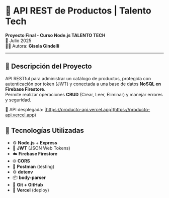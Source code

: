 # 🚀 API REST de Productos | Talento Tech

**Proyecto Final - Curso Node.js TALENTO TECH**  
📅 Julio 2025  
👩‍💻 Autora: **Gisela Gindelli**

---

## 📝 Descripción del Proyecto

API RESTful para administrar un catálogo de productos, protegida con autenticación por token (JWT) y conectada a una base de datos **NoSQL en Firebase Firestore**.  
Permite realizar operaciones **CRUD** (Crear, Leer, Eliminar) y manejar errores y seguridad.

🔗 API desplegada: [https://producto-api.vercel.app](https://producto-api.vercel.app)



## 🧰 Tecnologías Utilizadas

- ⚙️ **Node.js** + **Express**
- 🔐 **JWT** (JSON Web Tokens)
- ☁️ **Firebase Firestore**
- 🌐 **CORS**  
- 🧪 **Postman** (testing)
- ⚙️ **dotenv**
- 📦 **body-parser**
- 📁 **Git + GitHub**
- 🚀 **Vercel** (deploy)





